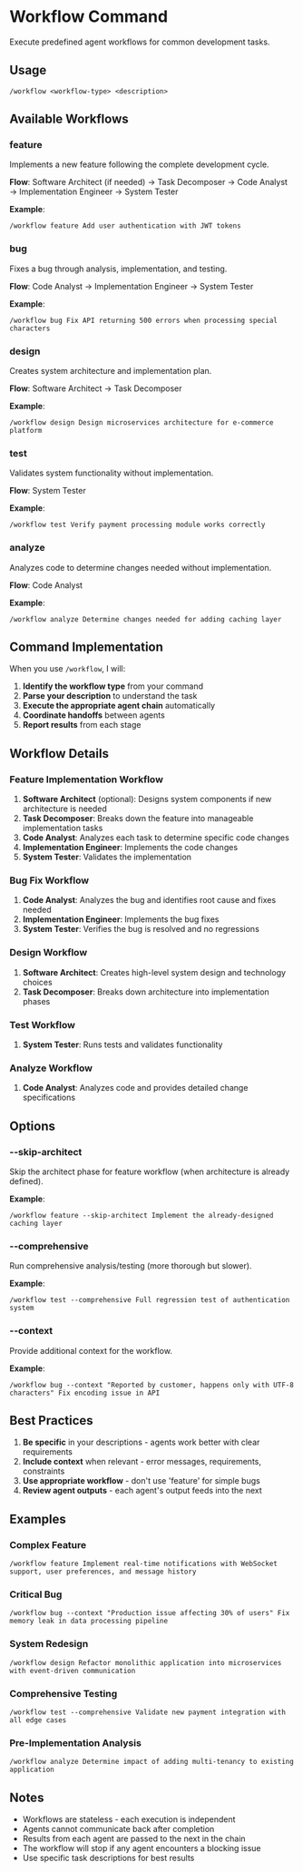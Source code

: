 # Workflow Command

Execute predefined agent workflows for common development tasks.

## Usage

```
/workflow <workflow-type> <description>
```

## Available Workflows

### feature
Implements a new feature following the complete development cycle.

**Flow**: Software Architect (if needed) → Task Decomposer → Code Analyst → Implementation Engineer → System Tester

**Example**:
```
/workflow feature Add user authentication with JWT tokens
```

### bug
Fixes a bug through analysis, implementation, and testing.

**Flow**: Code Analyst → Implementation Engineer → System Tester

**Example**:
```
/workflow bug Fix API returning 500 errors when processing special characters
```

### design
Creates system architecture and implementation plan.

**Flow**: Software Architect → Task Decomposer

**Example**:
```
/workflow design Design microservices architecture for e-commerce platform
```

### test
Validates system functionality without implementation.

**Flow**: System Tester

**Example**:
```
/workflow test Verify payment processing module works correctly
```

### analyze
Analyzes code to determine changes needed without implementation.

**Flow**: Code Analyst

**Example**:
```
/workflow analyze Determine changes needed for adding caching layer
```

## Command Implementation

When you use `/workflow`, I will:

1. **Identify the workflow type** from your command
2. **Parse your description** to understand the task
3. **Execute the appropriate agent chain** automatically
4. **Coordinate handoffs** between agents
5. **Report results** from each stage

## Workflow Details

### Feature Implementation Workflow
1. **Software Architect** (optional): Designs system components if new architecture is needed
2. **Task Decomposer**: Breaks down the feature into manageable implementation tasks
3. **Code Analyst**: Analyzes each task to determine specific code changes
4. **Implementation Engineer**: Implements the code changes
5. **System Tester**: Validates the implementation

### Bug Fix Workflow
1. **Code Analyst**: Analyzes the bug and identifies root cause and fixes needed
2. **Implementation Engineer**: Implements the bug fixes
3. **System Tester**: Verifies the bug is resolved and no regressions

### Design Workflow
1. **Software Architect**: Creates high-level system design and technology choices
2. **Task Decomposer**: Breaks down architecture into implementation phases

### Test Workflow
1. **System Tester**: Runs tests and validates functionality

### Analyze Workflow
1. **Code Analyst**: Analyzes code and provides detailed change specifications

## Options

### --skip-architect
Skip the architect phase for feature workflow (when architecture is already defined).

**Example**:
```
/workflow feature --skip-architect Implement the already-designed caching layer
```

### --comprehensive
Run comprehensive analysis/testing (more thorough but slower).

**Example**:
```
/workflow test --comprehensive Full regression test of authentication system
```

### --context
Provide additional context for the workflow.

**Example**:
```
/workflow bug --context "Reported by customer, happens only with UTF-8 characters" Fix encoding issue in API
```

## Best Practices

1. **Be specific** in your descriptions - agents work better with clear requirements
2. **Include context** when relevant - error messages, requirements, constraints
3. **Use appropriate workflow** - don't use 'feature' for simple bugs
4. **Review agent outputs** - each agent's output feeds into the next

## Examples

### Complex Feature
```
/workflow feature Implement real-time notifications with WebSocket support, user preferences, and message history
```

### Critical Bug
```
/workflow bug --context "Production issue affecting 30% of users" Fix memory leak in data processing pipeline
```

### System Redesign
```
/workflow design Refactor monolithic application into microservices with event-driven communication
```

### Comprehensive Testing
```
/workflow test --comprehensive Validate new payment integration with all edge cases
```

### Pre-Implementation Analysis
```
/workflow analyze Determine impact of adding multi-tenancy to existing application
```

## Notes

- Workflows are stateless - each execution is independent
- Agents cannot communicate back after completion
- Results from each agent are passed to the next in the chain
- The workflow will stop if any agent encounters a blocking issue
- Use specific task descriptions for best results